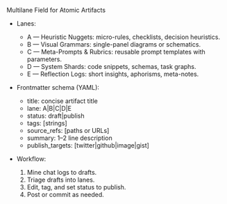 Multilane Field for Atomic Artifacts

- Lanes:
  - A — Heuristic Nuggets: micro-rules, checklists, decision heuristics.
  - B — Visual Grammars: single-panel diagrams or schematics.
  - C — Meta-Prompts & Rubrics: reusable prompt templates with parameters.
  - D — System Shards: code snippets, schemas, task graphs.
  - E — Reflection Logs: short insights, aphorisms, meta-notes.

- Frontmatter schema (YAML):
  - title: concise artifact title
  - lane: A|B|C|D|E
  - status: draft|publish
  - tags: [strings]
  - source_refs: [paths or URLs]
  - summary: 1–2 line description
  - publish_targets: [twitter|github|image|gist]

- Workflow:
  1) Mine chat logs to drafts.
  2) Triage drafts into lanes.
  3) Edit, tag, and set status to publish.
  4) Post or commit as needed.

